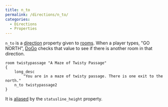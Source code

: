 ```yaml
---
title: n_to
permalink: /directions/n_to/
categories: 
  - Directions
  - Properties
---
```


`n_to` is a [direction](classes/direction/) property given to
[rooms](basics/rooms/). When a player types, "GO NORTH",
[DoGo](verb-routines/dogo/) checks that value to see if there is another
room in that direction.

    room twistypassage "A Maze of Twisty Passage"
    {
        long_desc
            "You are in a maze of twisty passage. There is one exit to the north."
        n_to twistypassage2
    }

It is [aliased](basics/alias/) by the `statusline_height` property.
